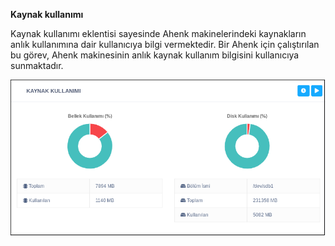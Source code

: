 **Kaynak kullanımı**

Kaynak kullanımı eklentisi sayesinde Ahenk makinelerindeki kaynakların anlık kullanımına dair kullanıcıya bilgi 
vermektedir. Bir Ahenk için çalıştırılan bu görev, Ahenk makinesinin anlık 
kaynak kullanım bilgisini kullanıcıya sunmaktadır.

![Kaynak Kullanımı](../images/sistem/kaynak_kullinimi.png)
